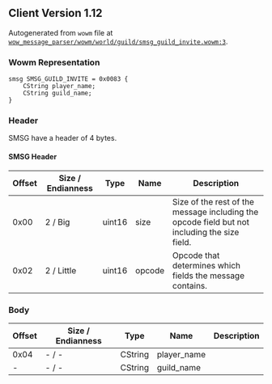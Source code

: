 ## Client Version 1.12

Autogenerated from `wowm` file at [`wow_message_parser/wowm/world/guild/smsg_guild_invite.wowm:3`](https://github.com/gtker/wow_messages/tree/main/wow_message_parser/wowm/world/guild/smsg_guild_invite.wowm#L3).

### Wowm Representation
```rust,ignore
smsg SMSG_GUILD_INVITE = 0x0083 {
    CString player_name;
    CString guild_name;
}
```
### Header
SMSG have a header of 4 bytes.

#### SMSG Header
| Offset | Size / Endianness | Type   | Name   | Description |
| ------ | ----------------- | ------ | ------ | ----------- |
| 0x00   | 2 / Big           | uint16 | size   | Size of the rest of the message including the opcode field but not including the size field.|
| 0x02   | 2 / Little        | uint16 | opcode | Opcode that determines which fields the message contains.|
### Body
| Offset | Size / Endianness | Type | Name | Description |
| ------ | ----------------- | ---- | ---- | ----------- |
| 0x04 | - / - | CString | player_name |  |
| - | - / - | CString | guild_name |  |
